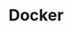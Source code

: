 ---
title: "Docker"
layout: index.njk
category: TechSavvy
parent: /TechSavvy/
parentTitle: Tech Savvy
---
